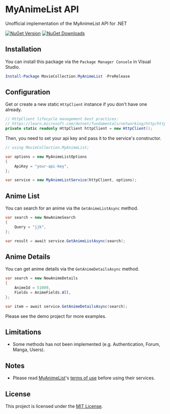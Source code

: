 ﻿# MyAnimeList API
Unofficial implementation of the MyAnimeList API for .NET

[![NuGet Version][nuget-shield]][nuget]
[![NuGet Downloads][nuget-shield-dl]][nuget]

## Installation
You can install this package via the `Package Manager Console` in Visual Studio.

```powershell
Install-Package MovieCollection.MyAnimeList -PreRelease
```

## Configuration
Get or create a new static `HttpClient` instance if you don't have one already.

```csharp
// HttpClient lifecycle management best practices:
// https://learn.microsoft.com/dotnet/fundamentals/networking/http/httpclient-guidelines#recommended-use
private static readonly HttpClient httpClient = new HttpClient();
```

Then, you need to set your api key and pass it to the service's constructor.

```csharp
// using MovieCollection.MyAnimeList;

var options = new MyAnimeListOptions
{
    ApiKey = "your-api-key",
};

var service = new MyAnimeListService(httpClient, options);
```

## Anime List
You can search for an anime via the `GetAnimeListAsync` method.

```csharp
var search = new NewAnimeSearch
{
    Query = "jjk",
};

var result = await service.GetAnimeListAsync(search);
```

## Anime Details
You can get anime details via the `GetAnimeDetailsAsync` method.

```csharp
var search = new NewAnimeDetails
{
    AnimeId = 51009,
    Fields = AnimeFields.All,
};

var item = await service.GetAnimeDetailsAsync(search);
```

Please see the demo project for more examples.

## Limitations
- Some methods has not been implemented (e.g. Authentication, Forum, Manga, Users).

## Notes
- Please read [MyAnimeList][service]'s [terms of use][service-terms] before using their services.

## License
This project is licensed under the [MIT License](LICENSE).

[nuget]: https://www.nuget.org/packages/MovieCollection.MyAnimeList
[nuget-shield]: https://img.shields.io/nuget/v/MovieCollection.MyAnimeList.svg?label=NuGet
[nuget-shield-dl]: https://img.shields.io/nuget/dt/MovieCollection.MyAnimeList?label=Downloads&color=red

[service]: https://myanimelist.net
[service-terms]: https://myanimelist.net/static/apiagreement.html